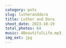```yaml
---
category: pets
slug: lutheranddora
title: Luther and Dora
shoot_date: 2023-10-19
total_photos: 64
music: ABeautifulLife.mp3
img_ext: jpg
---
```

